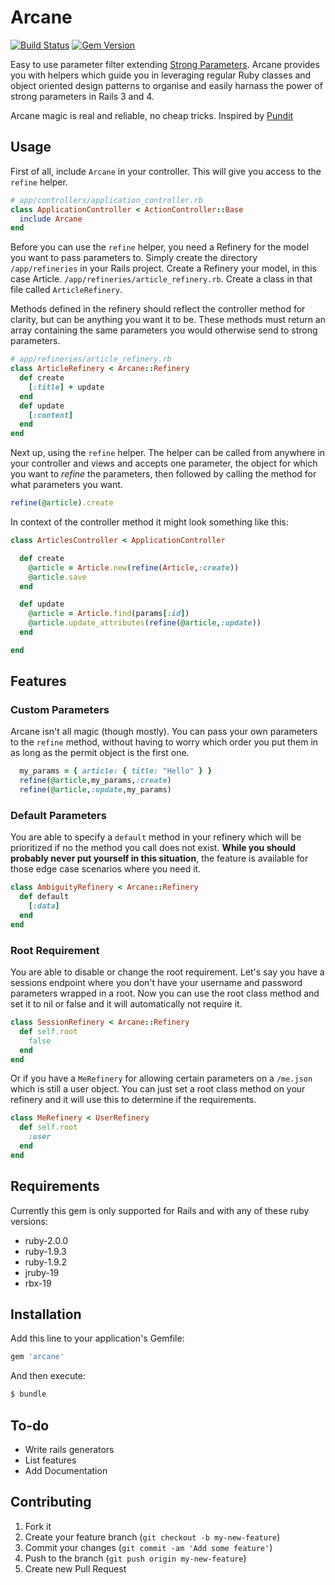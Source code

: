# Arcane

[![Build Status](https://travis-ci.org/cloudsdaleapp/arcane.png?branch=master)](https://travis-ci.org/cloudsdaleapp/arcane)
[![Gem Version](https://badge.fury.io/rb/arcane.png)](http://badge.fury.io/rb/arcane)

Easy to use parameter filter extending [Strong Parameters](https://github.com/rails/strong_parameters).
Arcane provides you with helpers which guide you in leveraging regular Ruby classes and object oriented
design patterns to organise and easily harnass the power of strong parameters in Rails 3 and 4.

Arcane magic is real and reliable, no cheap tricks.
Inspired by [Pundit](https://github.com/elabs/pundit)

## Usage

First of all, include `Arcane` in your controller. This will give you access to the `refine` helper.

```ruby
# app/controllers/application_controller.rb
class ApplicationController < ActionController::Base
  include Arcane
end
```

Before you can use the `refine` helper, you need a Refinery for the model you want to pass parameters to.
Simply create the directory `/app/refineries` in your Rails project. Create a Refinery your model, in this
case Article. `/app/refineries/article_refinery.rb`. Create a class in that file called `ArticleRefinery`.

Methods defined in the refinery should reflect the controller method for clarity, but can be anything you
want it to be. These methods must return an array containing the same parameters you would otherwise send
to strong parameters.

```ruby
# app/refineries/article_refinery.rb
class ArticleRefinery < Arcane::Refinery
  def create
    [:title] + update
  end
  def update
    [:content]
  end
end
```

Next up, using the `refine` helper. The helper can be called from anywhere in your controller and views
and accepts one parameter, the object for which you want to *refine* the parameters, then followed by
calling the method for what parameters you want.

```ruby
refine(@article).create
```

In context of the controller method it might look something like this:

```ruby
class ArticlesController < ApplicationController

  def create
    @article = Article.new(refine(Article,:create))
    @article.save
  end

  def update
    @article = Article.find(params[:id])
    @article.update_attributes(refine(@article,:update))
  end

end

```

## Features

### Custom Parameters
Arcane isn't all magic (though mostly). You can pass your own parameters to the `refine` method, without
having to worry which order you put them in as long as the permit object is the first one.

```ruby
  my_params = { article: { title: "Hello" } }
  refine(@article,my_params,:create)
  refine(@article,:update,my_params)
```

### Default Parameters
You are able to specify a `default` method in your refinery which will be prioritized if no the method
you call does not exist. **While you should probably never put yourself in this situation**, the feature
is available for those edge case scenarios where you need it.

```ruby
class AmbiguityRefinery < Arcane::Refinery
  def default
    [:data]
  end
end
```

### Root Requirement
You are able to disable or change the root requirement. Let's say you have a sessions endpoint where
you don't have your username and password parameters wrapped in a root. Now you can use the root class
method and set it to nil or false and it will automatically not require it.

```ruby
class SessionRefinery < Arcane::Refinery
  def self.root
    false
  end
end
```

Or if you have a `MeRefinery` for allowing certain parameters on a `/me.json` which is still a user
object. You can just set a root class method on your refinery and it will use this to determine if
the requirements.

```ruby
class MeRefinery < UserRefinery
  def self.root
    :user
  end
end
```

## Requirements

Currently this gem is only supported for Rails and with any of these ruby versions:

* ruby-2.0.0
* ruby-1.9.3
* ruby-1.9.2
* jruby-19
* rbx-19

## Installation

Add this line to your application's Gemfile:

```ruby
gem 'arcane'
```

And then execute:

```bash
$ bundle
```

## To-do

* Write rails generators
* List features
* Add Documentation

## Contributing

1. Fork it
2. Create your feature branch (`git checkout -b my-new-feature`)
3. Commit your changes (`git commit -am 'Add some feature'`)
4. Push to the branch (`git push origin my-new-feature`)
5. Create new Pull Request
